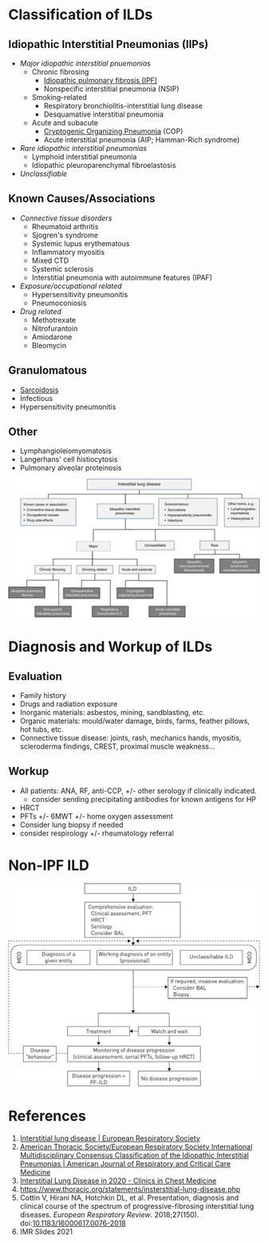 # Classification of ILDs
## Idiopathic Interstitial Pneumonias (IIPs)
- *Major idiopathic interstitial pnuemonias*
	- Chronic fibrosing
		- [Idiopathic pulmonary fibrosis (IPF)](Idiopathic%20pulmonary%20fibrosis%20(IPF).md)
		- Nonspecific interstitial pneumonia (NSIP)
	- Smoking-related
		- Respiratory bronchiolitis-interstitial lung disease
		- Desquamative interstitial pneumonia
	- Acute and subacute
		- [Cryptogenic Organizing Pneumonia](Cryptogenic%20Organizing%20Pneumonia.md) (COP)
		- Acute interstitial pneumonia (AIP; Hamman-Rich syndrome)
- *Rare idiopathic interstitial pneumonias*
	- Lymphoid interstitial pneumonia
	- Idiopathic pleuroparenchymal fibroelastosis
- *Unclassifiable*
## Known Causes/Associations
- *Connective tissue disorders*
	- Rheumatoid arthritis
	- Sjogren's syndrome
	- Systemic lupus erythematous
	- Inflammatory myositis
	- Mixed CTD
	- Systemic sclerosis
	- Interstitial pneumonia with autoimmune features (IPAF)
- *Exposure/occupational related*
	- Hypersensitivity pneumonitis
	- Pneumoconiosis
- *Drug related*
	- Methotrexate
	- Nitrofurantoin
	- Amiodarone
	- Bleomycin
## Granulomatous
- [Sarcoidosis](Sarcoidosis.md)
- Infectious
- Hypersensitivity pneumonitis

## Other
- Lymphangioleiomyomatosis
- Langerhans' cell histiocytosis
- Pulmonary alveolar proteinosis


![](_attachments/41533_2014_Article_BFnpjpcrm201454_Fig1_HTML.jpg)

# Diagnosis and Workup of ILDs
## Evaluation
- Family history
- Drugs and radiation exposure
- Inorganic materials: asbestos, mining, sandblasting, etc.
- Organic materials: mould/water damage, birds, farms, feather pillows, hot tubs, etc.
- Connective tissue disease: joints, rash, mechanics hands, myositis, scleroderma findings, CREST, proximal muscle weakness...

## Workup
- All patients: ANA, RF, anti-CCP, +/- other serology if clinically indicated.
	- consider sending precipitating antibodies for known antigens for HP
- HRCT
- PFTs +/- 6MWT +/- home oxygen assessment
- Consider lung biopsy if needed
- consider respirology +/- rheumatology referral

# Non-IPF ILD
![](_attachments/F2.large.jpg)

# References
1. [Interstitial lung disease | European Respiratory Society](https://err.ersjournals.com/content/23/131/40)
2. [American Thoracic Society/European Respiratory Society International Multidisciplinary Consensus Classification of the Idiopathic Interstitial Pneumonias | American Journal of Respiratory and Critical Care Medicine](https://www.atsjournals.org/doi/10.1164/ajrccm.165.2.ats01)
3. [Interstitial Lung Disease in 2020 - Clinics in Chest Medicine](https://www.chestmed.theclinics.com/article/S0272-5231(21)00028-9/fulltext)
4. https://www.thoracic.org/statements/insterstitial-lung-disease.php
5. Cottin V, Hirani NA, Hotchkin DL, et al. Presentation, diagnosis and clinical course of the spectrum of progressive-fibrosing interstitial lung diseases. _European Respiratory Review_. 2018;27(150). doi:[10.1183/16000617.0076-2018](https://doi.org/10.1183/16000617.0076-2018)
6. IMR Slides 2021